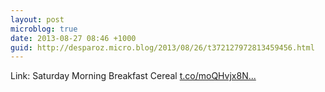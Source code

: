 ```yaml
---
layout: post
microblog: true
date: 2013-08-27 08:46 +1000
guid: http://desparoz.micro.blog/2013/08/26/t372127972813459456.html
---
```

Link: Saturday Morning Breakfast Cereal [t.co/moQHvjx8N...](http://t.co/moQHvjx8Nc)
